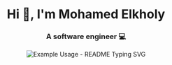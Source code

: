 <h1 align="center">Hi 👋, I'm Mohamed Elkholy</h1>
<h3 align="center">A software engineer 💻</h3>

<p align="center">
  <img src="https://readme-typing-svg.demolab.com/?lines=Full+Stack+Developer;ASP.NET+Core;ASP.NET+MVC;python;javascript&font=Fira%20Code&center=true&width=380&height=50&duration=4000&pause=1000" alt="Example Usage - README Typing SVG">
</p>


